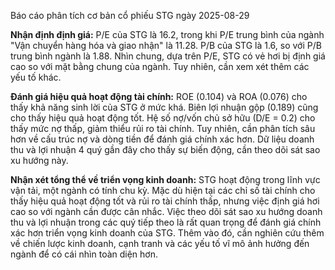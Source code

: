 Báo cáo phân tích cơ bản cổ phiếu STG ngày 2025-08-29

**Nhận định định giá:**  P/E của STG là 16.2, trong khi P/E trung bình của ngành "Vận chuyển hàng hóa và giao nhận" là 11.28.  P/B của STG là 1.6, so với P/B trung bình ngành là 1.88.  Nhìn chung, dựa trên P/E, STG có vẻ hơi bị định giá cao so với mặt bằng chung của ngành. Tuy nhiên, cần xem xét thêm các yếu tố khác.

**Đánh giá hiệu quả hoạt động tài chính:** ROE (0.104) và ROA (0.076) cho thấy khả năng sinh lời của STG ở mức khá. Biên lợi nhuận gộp (0.189) cũng cho thấy hiệu quả hoạt động tốt. Hệ số nợ/vốn chủ sở hữu (D/E = 0.2) cho thấy mức nợ thấp, giảm thiểu rủi ro tài chính.  Tuy nhiên, cần phân tích sâu hơn về cấu trúc nợ và dòng tiền để đánh giá chính xác hơn.  Dữ liệu doanh thu và lợi nhuận 4 quý gần đây cho thấy sự biến động, cần theo dõi sát sao xu hướng này.

**Nhận xét tổng thể về triển vọng kinh doanh:** STG hoạt động trong lĩnh vực vận tải, một ngành có tính chu kỳ.  Mặc dù hiện tại các chỉ số tài chính cho thấy hiệu quả hoạt động tốt và rủi ro tài chính thấp, nhưng việc định giá hơi cao so với ngành cần được cân nhắc.  Việc theo dõi sát sao xu hướng doanh thu và lợi nhuận trong các quý tiếp theo là rất quan trọng để đánh giá chính xác hơn triển vọng kinh doanh của STG.  Thêm vào đó, cần nghiên cứu thêm về chiến lược kinh doanh, cạnh tranh và các yếu tố vĩ mô ảnh hưởng đến ngành để có cái nhìn toàn diện hơn.